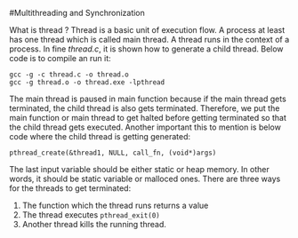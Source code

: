 #Multithreading and Synchronization

What is thread ? Thread is a basic unit of execution flow. A process at least has one thread which is called main thread.
A thread runs in the context of a process. In fine _thread.c_, it is shown how to generate a child thread. Below code is to
compile an run it:

```
gcc -g -c thread.c -o thread.o
gcc -g thread.o -o thread.exe -lpthread
```

The main thread is paused in main function because if the main thread gets terminated, the child thread is also gets terminated.
Therefore, we put the main function or main thread to get halted before getting terminated so that the child thread gets executed.
Another important this to mention is below code where the child thread is getting generated:
```
pthread_create(&thread1, NULL, call_fn, (void*)args)
```
The last input variable should be either static or heap memory. In other words, it should be static variable or malloced ones.
There are three ways for the threads to get terminated:
1. The function which the thread runs returns a value
2. The thread executes ```pthread_exit(0)```
3. Another thread kills the running thread.